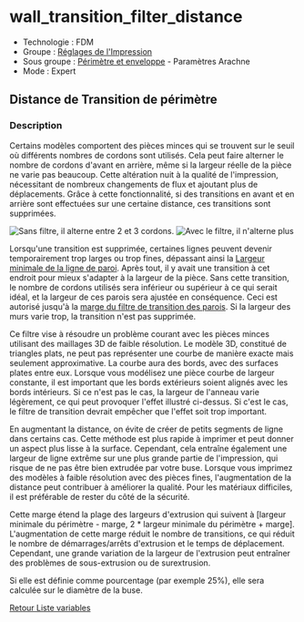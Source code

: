 # wall_transition_filter_distance

* Technologie : FDM
* Groupe : [Réglages de l'Impression](../print_settings/print_settings.md)
* Sous groupe : [Périmètre et enveloppe](../print_settings/print_settings.md#périmètre-et-enveloppe)  - Paramètres Arachne 
* Mode : Expert

## Distance de Transition de périmètre

### Description

Certains modèles comportent des pièces minces qui se trouvent sur le seuil où différents nombres de cordons sont utilisés. Cela peut faire alterner le nombre de cordons d'avant en arrière, même si la largeur réelle de la pièce ne varie pas beaucoup. Cette altération nuit à la qualité de l'impression, nécessitant de nombreux changements de flux et ajoutant plus de déplacements. Grâce à cette fonctionnalité, si des transitions en avant et en arrière sont effectuées sur une certaine distance, ces transitions sont supprimées.

![Sans filtre, il alterne entre 2 et 3 cordons.](Images/wall_transition_filter_off.png)
![Avec le filtre, il n'alterne plus](Images/wall_transition_filter_on.png)

Lorsqu'une transition est supprimée, certaines lignes peuvent devenir temporairement trop larges ou trop fines, dépassant ainsi la [Largeur minimale de la ligne de paroi](min_wall_line_width.md). Après tout, il y avait une transition à cet endroit pour mieux s'adapter à la largeur de la pièce. Sans cette transition, le nombre de cordons utilisés sera inférieur ou supérieur à ce qui serait idéal, et la largeur de ces parois sera ajustée en conséquence. Ceci est autorisé jusqu'à la [marge du filtre de transition des parois](wall_transition_filter_deviation.md). Si la largeur des murs varie trop, la transition n'est pas supprimée.

Ce filtre vise à résoudre un problème courant avec les pièces minces utilisant des maillages 3D de faible résolution. Le modèle 3D, constitué de triangles plats, ne peut pas représenter une courbe de manière exacte mais seulement approximative. La courbe aura des bords, avec des surfaces plates entre eux. Lorsque vous modélisez une pièce courbe de largeur constante, il est important que les bords extérieurs soient alignés avec les bords intérieurs. Si ce n'est pas le cas, la largeur de l'anneau varie légèrement, ce qui peut provoquer l'effet illustré ci-dessus. Si c'est le cas, le filtre de transition devrait empêcher que l'effet soit trop important.

En augmentant la distance, on évite de créer de petits segments de ligne dans certains cas. Cette méthode est plus rapide à imprimer et peut donner un aspect plus lisse à la surface. Cependant, cela entraîne également une largeur de ligne extrême sur une plus grande partie de l'impression, qui risque de ne pas être bien extrudée par votre buse. Lorsque vous imprimez des modèles à faible résolution avec des pièces fines, l'augmentation de la distance peut contribuer à améliorer la qualité. Pour les matériaux difficiles, il est préférable de rester du côté de la sécurité.


Cette marge étend la plage des largeurs d'extrusion qui suivent à [largeur minimale du périmètre - marge, 2 * largeur minimale du périmètre + marge]. L'augmentation de cette marge réduit le nombre de transitions, ce qui réduit le nombre de démarrages/arrêts d'extrusion et le temps de déplacement. Cependant, une grande variation de la largeur de l'extrusion peut entraîner des problèmes de sous-extrusion ou de surextrusion.

Si elle est définie comme pourcentage (par exemple 25%), elle sera calculée sur le diamètre de la buse.


[Retour Liste variables](variable_list.md)